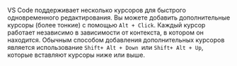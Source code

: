 VS Code поддерживает несколько курсоров для быстрого одновременного редактирования. Вы можете добавить дополнительные курсоры (более тонкие) с помощью `Alt + Click`. Каждый курсор работает независимо в зависимости от контекста, в котором он находится. Обычным способом добавления дополнительных курсоров является использование `Shift+ Alt + Down `или `Shift+ Alt + Up`, которые вставляют курсоры ниже или выше.